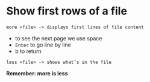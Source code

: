 # Show first rows of a file



```
more <file> -> displays first lines of file content  
```

* to see the next page we use space
* `Enter` to go line by line
* b to return

```
less <file> -> shows what’s in the file
```

**Remember: more is less**
